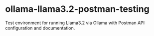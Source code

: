 # ollama-llama3.2-postman-testing
Test environment for running Llama3.2 via Ollama with Postman API configuration and documentation.
